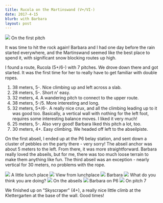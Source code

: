 ```yaml
---
title: Rucola on the Martinswand (V+/VI-)
date: 2017-4-15
blurb: with Barbara
layout: post
---
```

<a href='https://www.flickr.com/photos/55338612@N00/33939492041'>
<img src='https://farm3.static.flickr.com/2822/33939492041_0259055626_b.jpg'></a>
On the first pitch


It was time to hit the rock again! Barbara and I had one day before the rain started everywhere, and the
Martinswand seemed like the best place to spend it, with significant snow blocking routes up high.

I found a route, Rucola (5+/6-) with 7 pitches. We drove down there and got started.
It was the first time for her to really have to get familiar with double ropes.

1. 38 meters, 5-. Nice climbing up and left across a slab.
2. 28 meters, 5-. Short n' easy.
3. 32 meters, 4. A wandering pitch to connect to the upper route.
4. 38 meters, 5-/5. More interesting and long.
5. 32 meters, 5+/6-. A really nice crux, and all the climbing leading up to it was good too.
   Basically, a vertical wall with nothing for the left foot, requires some interesting balance moves. I liked it very much!
6. 25 meters, 5-. Also very good! Barbara liked this pitch a lot, too.
7. 30 meters, 4+. Easy climbing. We headed off left to the abseilpiste.

On the first abseil, I ended up at the P6 belay station, and sent down a cluster of pebbles on the party there - very sorry!
The abseil anchor was about 5 meters to the left. From there, it was more straightforward.
Barbara really loved the abseils, but for me, there was too much loose terrain to make them anything like fun.
The third abseil was an exception - nearly vertical for 30 meters, no problems with the rope.


<a href='https://www.flickr.com/photos/55338612@N00/33257381963'>
<img src='https://farm3.static.flickr.com/2913/33257381963_4a1261da02_b.jpg'></a>
A little lunch place



<a href='https://www.flickr.com/photos/55338612@N00/34068845915'>
<img src='https://farm3.static.flickr.com/2950/34068845915_780e38589e_b.jpg'></a>
View from lunchplace



<a href='https://www.flickr.com/photos/55338612@N00/34068848655'>
<img src='https://farm3.static.flickr.com/2910/34068848655_28a5b50eda_b.jpg'></a>
Barbara


<a href='https://www.flickr.com/photos/55338612@N00/34068853515'>
<img src='https://farm4.static.flickr.com/3939/34068853515_f93ba6dc09_b.jpg'></a>
What do you think you are doing?



<a href='https://www.flickr.com/photos/55338612@N00/34068871305'>
<img src='https://farm3.static.flickr.com/2870/34068871305_923ed0603e_b.jpg'></a>
On the abseils



<a href='https://www.flickr.com/photos/55338612@N00/34068867285'>
<img src='https://farm3.static.flickr.com/2915/34068867285_4411473d3b_b.jpg'></a>
Barbara on P6



<a href='https://www.flickr.com/photos/55338612@N00/34068869055'>
<img src='https://farm3.static.flickr.com/2949/34068869055_c5748ecb6b_b.jpg'></a>
On pitch 7


We finished up on "Skyscraper" (4+), a really nice little climb at the Klettergarten at the base of the wall. Good times!


